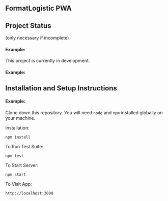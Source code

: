 ## FormatLogistic PWA

## Project Status

(only necessary if incomplete)

#### Example:

This project is currently in development.


#### Example:

## Installation and Setup Instructions

#### Example:

Clone down this repository. You will need `node` and `npm` installed globally on your machine.

Installation:

`npm install`

To Run Test Suite:

`npm test`

To Start Server:

`npm start`

To Visit App:

`http://localhost:3000`
